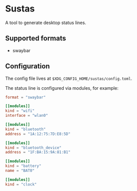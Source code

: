 # Sustas

A tool to generate desktop status lines.

## Supported formats

- swaybar

## Configuration

The config file lives at `$XDG_CONFIG_HOME/sustas/config.toml`.

The status line is configured via modules, for example:

```toml
format = "swaybar"

[[modules]]
kind = "wifi"
interface = "wlan0"

[[modules]]
kind = "bluetooth"
address = "1A:12:75:7D:E8:5D"

[[modules]]
kind = "bluetooth_device"
address = "1F:BA:15:9A:81:B1"

[[modules]]
kind = "battery"
name = "BAT0"

[[modules]]
kind = "clock"
```
